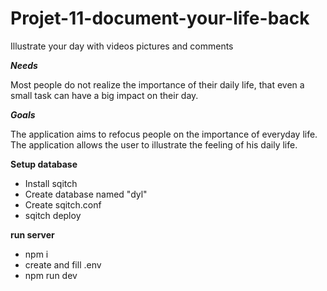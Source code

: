 # Projet-11-document-your-life-back
Illustrate your day with videos pictures and comments

***Needs***

Most people do not realize the importance of their daily life, that even a small task can have a big impact on their day.

***Goals***

The application aims to refocus people on the importance of everyday life.
The application allows the user to illustrate the feeling of his daily life.

**Setup database**

- Install sqitch
- Create database named "dyl"
- Create sqitch.conf
- sqitch deploy

**run server**

- npm i
- create and fill .env
- npm run dev
